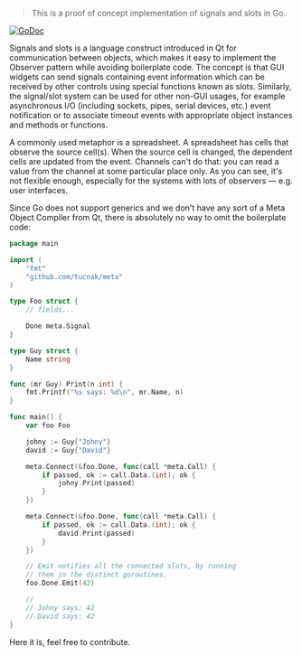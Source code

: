 >This is a proof of concept implementation of signals and slots in Go.

[![GoDoc](https://godoc.org/github.com/tucnak/meta?status.svg)](https://godoc.org/github.com/tucnak/meta)

Signals and slots is a language construct introduced in Qt for communication between objects, which makes it easy to implement the Observer pattern while avoiding boilerplate code. The concept is that GUI widgets can send signals containing event information which can be received by other controls using special functions known as slots. Similarly, the signal/slot system can be used for other non-GUI usages, for example asynchronous I/O (including sockets, pipes, serial devices, etc.) event notification or to associate timeout events with appropriate object instances and methods or functions.

A commonly used metaphor is a spreadsheet. A spreadsheet has cells that observe the source cell(s). When the source cell is changed, the dependent cells are updated from the event. Channels can't do that: you can read a value from the channel at some particular place only. As you can see, it's not flexible enough, especially for the systems with lots of observers — e.g. user interfaces.

Since Go does not support generics and we don't have any sort of a Meta Object Compiler from Qt, there is absolutely no way to omit the boilerplate code:

```go
package main

import (
	"fmt"
	"github.com/tucnak/meta"
)

type Foo struct {
	// fields...

	Done meta.Signal
}

type Guy struct {
	Name string
}

func (mr Guy) Print(n int) {
	fmt.Printf("%s says: %d\n", mr.Name, n)
}

func main() {
	var foo Foo

	johny := Guy{"Johny"}
	david := Guy{"David"}

	meta.Connect(&foo.Done, func(call *meta.Call) {
		if passed, ok := call.Data.(int); ok {
			johny.Print(passed)
		}
	})

	meta.Connect(&foo.Done, func(call *meta.Call) {
		if passed, ok := call.Data.(int); ok {
			david.Print(passed)
		}
	})

	// Emit notifies all the connected slots, by running
	// them in the distinct goroutines.
	foo.Done.Emit(42)

	//
	// Johny says: 42
	// David says: 42
}
```

Here it is, feel free to contribute.
